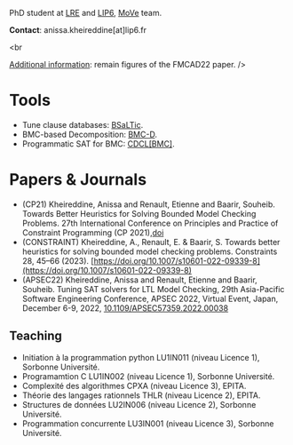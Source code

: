 PhD student at [LRE](https://www.lrde.epita.fr/wiki/Home) and [LIP6](https://www.lip6.fr), [MoVe](https://www.lip6.fr/MoVe) team.

**Contact**: anissa.kheireddine[at]lip6.fr


<!--- # <span style="color:red">!! BSaLTic  (FMCAD22) !!</span> 

 * [Artifcat](https://doi.org/10.5281/zenodo.6323166) &nbsp;&nbsp;&nbsp;&nbsp;&nbsp;&nbsp;&nbsp;&nbsp;&nbsp;&nbsp;&nbsp;&nbsp;&nbsp;&nbsp;&nbsp;&nbsp;&nbsp;: Source code and instruction for installing and using BSaLTic.
 * [Main benchmark](https://doi.org/10.5281/zenodo.6303638)&nbsp;&nbsp;: Some benchmarks presented in the FMCAD22 paper.
 * [Additional information](https://akheireddine.github.io/fmcad/figures.html): remain figures of the FMCAD22 paper.
--->
<!---
* [Virtual Machine](https://doi.org/10.5281/zenodo.6323716) &nbsp;&nbsp;&nbsp;: BSaLTic is already installed in the VM.
--->
<br 

[Additional information](https://akheireddine.github.io/fmcad/figures.html): remain figures of the FMCAD22 paper.
/>

# Tools

* Tune clause databases: [BSaLTic](https://doi.org/10.5281/zenodo.6323716).
* BMC-based Decomposition: [BMC-D](https://github.com/akheireddine/DECOMP-BMC).
* Programmatic SAT for BMC: [CDCL\[BMC\]](https://github.com/akheireddine/CDCL-BMC).


# Papers & Journals
*  (CP21)  Kheireddine, Anissa and Renault, Etienne and Baarir, Souheib. Towards Better Heuristics for Solving Bounded Model Checking Problems. 27th International Conference on Principles and Practice of Constraint Programming (CP 2021),[doi](https://drops.dagstuhl.de/opus/volltexte/2021/15298/)
   <!--* Description of the setup: [BMCTool](https://akheireddine.github.io/cp21/cp21.html)-->
* (CONSTRAINT) Kheireddine, A., Renault, E. & Baarir, S. Towards better heuristics for solving bounded model checking problems. Constraints 28, 45–66 (2023). [https://doi.org/10.1007/s10601-022-09339-8](https://doi.org/10.1007/s10601-022-09339-8) 
* (APSEC22) Kheireddine, Anissa and Renault, Etienne and Baarir, Souheib. Tuning SAT solvers for LTL Model Checking, 29th Asia-Pacific Software Engineering Conference, APSEC 2022, Virtual Event, Japan, December 6-9, 2022, [10.1109/APSEC57359.2022.00038](https://doi.org/10.1109/APSEC57359.2022.00038)


## Teaching

 * Initiation à la programmation python LU1IN011 (niveau Licence 1), Sorbonne Université.
 * Programamtion C  LU1IN002 (niveau Licence 1), Sorbonne Université.
 * Complexité des algorithmes CPXA (niveau Licence 3), EPITA.
 * Théorie des langages rationnels THLR (niveau Licence 2), EPITA.
 * Structures de données LU2IN006 (niveau Licence 2), Sorbonne Université.
 * Programmation concurrente LU3IN001 (niveau Licence 3), Sorbonne Université.

